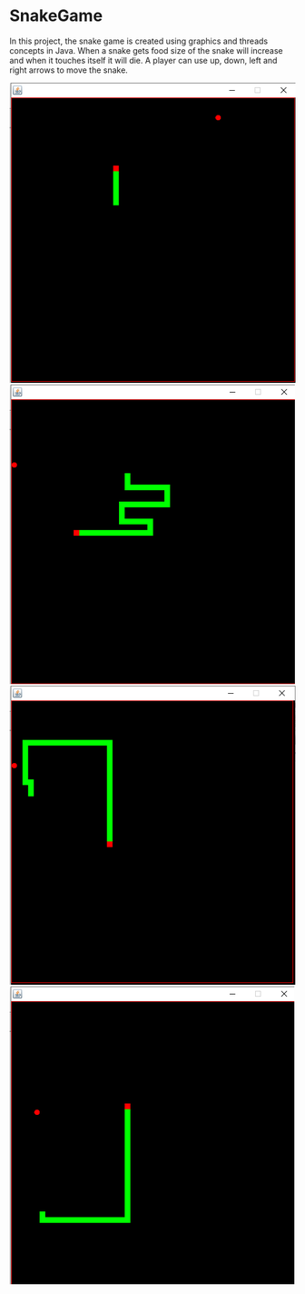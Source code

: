 # SnakeGame
In this project, the snake game is created using graphics and threads concepts in Java. When a snake gets food size of the snake will increase and when it touches itself it will die. A player can use up, down, left and right arrows to move the snake.


![Alt text](1.png?raw=true "Optional Title")
![Alt text](3.png?raw=true "Optional Title")
![Alt text](4.png?raw=true "Optional Title")
![Alt text](2.png?raw=true "Optional Title")
